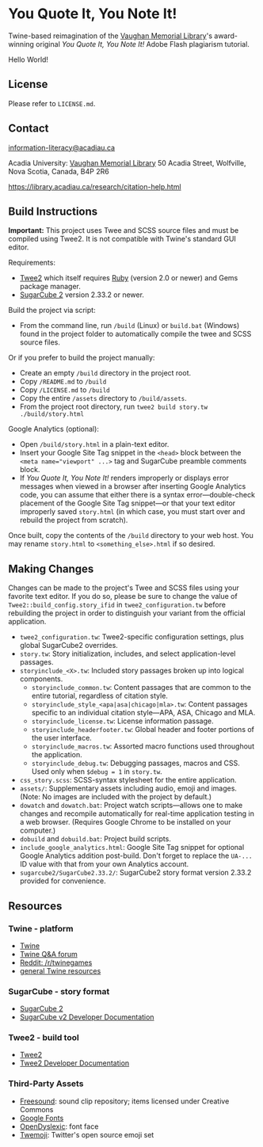 # You Quote It, You Note It!

Twine-based reimagination of the [Vaughan Memorial Library](https://library.acadiau.ca)'s award-winning original _You Quote It, You Note It!_ Adobe Flash plagiarism tutorial.

Hello World!

## License

Please refer to ``LICENSE.md``.

## Contact

[information-literacy@acadiau.ca](mailto:information-literacy@acadiau.ca)

Acadia University: [Vaughan Memorial Library](https://library.acadiau.ca)
50 Acadia Street, Wolfville, Nova Scotia, Canada, B4P 2R6

<https://library.acadiau.ca/research/citation-help.html>

## Build Instructions

**Important:** This project uses Twee and SCSS source files and must be compiled using Twee2. It is not compatible with Twine's standard GUI editor.

Requirements:

- [Twee2](https://dan-q.github.io/twee2/) which itself requires [Ruby](https://www.ruby-lang.org/) (version 2.0 or newer) and Gems package manager.
- [SugarCube 2](https://www.motoslave.net/sugarcube/2/) version 2.33.2 or newer.

Build the project via script:

- From the command line, run ``/build`` (Linux) or ``build.bat`` (Windows) found in the project folder to automatically compile the twee and SCSS source files.

Or if you prefer to build the project manually:

- Create an empty ``/build`` directory in the project root.
- Copy ``/README.md`` to ``/build``
- Copy ``/LICENSE.md`` to ``/build``
- Copy the entire ``/assets`` directory to ``/build/assets``.
- From the project root directory, run ``twee2 build story.tw ./build/story.html``

Google Analytics (optional):
- Open ``/build/story.html`` in a plain-text editor.
- Insert your Google Site Tag snippet in the ``<head>`` block between the ``<meta name="viewport" ...>`` tag and SugarCube preamble comments block.
- If _You Quote It, You Note It!_ renders improperly or displays error messages when viewed in a browser after inserting Google Analytics code, you can assume that either there is a syntax error—double-check placement of the Google Site Tag snippet—or that your text editor improperly saved ``story.html`` (in which case, you must start over and rebuild the project from scratch).

Once built, copy the contents of the ``/build`` directory to your web host. You may rename ``story.html`` to ``<something_else>.html`` if so desired.

## Making Changes

Changes can be made to the project's Twee and SCSS files using your favorite text editor. If you do so, please be sure to change the value of ``Twee2::build_config.story_ifid`` in ``twee2_configuration.tw`` before rebuilding the project in order to distinguish your variant from the official application.

- ``twee2_configuration.tw``: Twee2-specific configuration settings, plus global SugarCube2 overrides.
- ``story.tw``: Story initialization, includes, and select application-level passages.
- ``storyinclude_<X>.tw``: Included story passages broken up into logical components.
  - ``storyinclude_common.tw``: Content passages that are common to the entire tutorial, regardless of citation style.
  - ``storyinclude_style_<apa|asa|chicago|mla>.tw``: Content passages specific to an individual citation style—APA, ASA, Chicago and MLA.
  - ``storyinclude_license.tw``: License information passage.
  - ``storyinclude_headerfooter.tw``: Global header and footer portions of the user interface.
  - ``storyinclude_macros.tw``: Assorted macro functions used throughout the application.
  - ``storyinclude_debug.tw``: Debugging passages, macros and CSS. Used only when ``$debug = 1`` in ``story.tw``.
- ``css_story.scss``: SCSS-syntax stylesheet for the entire application.
- ``assets/``: Supplementary assets including audio, emoji and images. (Note: No images are included with the project by default.) 
- ``dowatch`` and ``dowatch.bat``: Project watch scripts—allows one to make changes and recompile automatically for real-time application testing in a web browser. (Requires Google Chrome to be installed on your computer.)
- ``dobuild`` and ``dobuild.bat``: Project build scripts.
- ``include_google_analytics.html``: Google Site Tag snippet for optional Google Analytics addition post-build. Don't forget to replace the ``UA-...`` ID value with that from your own Analytics account.
- ``sugarcube2/SugarCube2.33.2/``: SugarCube2 story format version 2.33.2 provided for convenience.

## Resources

### Twine - platform

- [Twine](https://twinery.org/)
- [Twine Q&A forum](https://twinery.org/questions/)
- [Reddit: /r/twinegames](https://www.reddit.com/r/twinegames/)
- [general Twine resources](https://github.com/ChapelR/twine-resources)

### SugarCube - story format

- [SugarCube 2](https://www.motoslave.net/sugarcube/2/)
- [SugarCube v2 Developer Documentation](https://www.motoslave.net/sugarcube/2/docs/)

### Twee2 - build tool

- [Twee2](https://dan-q.github.io/twee2/)
- [Twee2 Developer Documentation](https://dan-q.github.io/twee2/documentation.html)

### Third-Party Assets

- [Freesound](https://freesound.org/): sound clip repository; items licensed under Creative Commons  
- [Google Fonts](https://fonts.google.com/)
- [OpenDyslexic](https://opendyslexic.org/): font face
- [Twemoji](https://twemoji.twitter.com/): Twitter's open source emoji set
